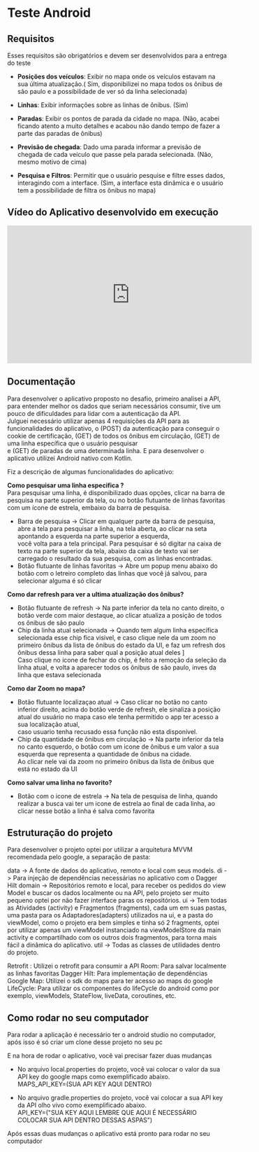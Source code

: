 # Teste Android     
## Requisitos   

Esses requisitos são obrigatórios e devem ser desenvolvidos para a entrega do teste

* **Posições dos veículos**: Exibir no mapa onde os veículos estavam na sua última atualização.( Sim, disponibilizei no mapa todos os ônibus de são paulo e a possibilidade de ver só da linha selecionada)

* **Linhas**: Exibir informações sobre as linhas de ônibus. (Sim)

* **Paradas**: Exibir os pontos de parada da cidade no mapa. (Não, acabei ficando atento a muito detalhes e acabou não dando tempo de fazer a parte das paradas de ônibus)

* **Previsão de chegada**: Dado uma parada informar a previsão de chegada de cada veículo que passe pela parada selecionada. (Não, mesmo motivo de cima)

* **Pesquisa e Filtros**: Permitir que o usuário pesquise e filtre esses dados, interagindo com a interface. (Sim, a interface esta dinâmica e o usuário tem a possibilidade de filtra os ônibus no mapa)


## Vídeo do Aplicativo desenvolvido em execução   


 <iframe width="560" height="315"
src="https://www.youtube.com/watch?v=VijbqPqyz6c&ab_channel=gabrielconti" 
frameborder="0" 
allow="accelerometer; autoplay; encrypted-media; gyroscope; picture-in-picture" 
allowfullscreen></iframe>  

## Documentação 


Para desenvolver o aplicativo proposto no desafio, primeiro analisei a API, para entender melhor os dados que seriam necessários consumir, tive um pouco de dificuldades para lidar com a autenticação da API.    
Julguei necessário utilizar apenas 4 requisições da API para as funcionalidades do aplicativo, o (POST) da autenticação para conseguir o cookie de certificação, (GET) de todos os ônibus em circulação, (GET) de uma linha específica que o usuário pesquisar   
e (GET) de paradas de uma determinada linha. E para desenvolver o aplicativo utilizei Android nativo com Kotlin.  

Fiz a descrição de algumas funcionalidades do aplicativo:

**Como pesquisar uma linha especifica ?**     
Para pesquisar uma linha, é disponibilizado duas opções, clicar na barra de pesquisa na parte superior da tela, ou no botão flutuante de linhas favoritas com um ícone de estrela, embaixo da barra de pesquisa.   
* Barra de pesquisa -> Clicar em qualquer parte da barra de pesquisa, abre a tela para pesquisar a linha, na tela aberta, ao clicar na seta apontando a esquerda na parte superior a esquerda,   
	você volta para a tela principal. Para pesquisar é só digitar na caixa de texto na parte superior da tela, abaixo da caixa de texto vai ser carregado o resultado da sua pesquisa, com as linhas encontradas.     
* Botão flutuante de linhas favoritas -> Abre um popup menu abaixo do botão com o letreiro completo das linhas que você já salvou, para selecionar alguma é só clicar   
  


**Como dar refresh para ver a ultima atualização dos ônibus?**    
* Botão flutuante de refresh -> Na parte inferior da tela no canto direito, o botão verde com maior destaque, ao clicar atualiza a posição de todos os ônibus de são paulo     
* Chip da linha atual selecionada -> Quando tem algum linha específica selecionada esse chip fica visivel, e caso clique nele da um zoom no primeiro ônibus da lista de ônibus do estado da UI, e faz um refresh dos ônibus dessa linha para saber qual a posição atual deles   ]  
	Caso clique no icone de fechar do chip, é feito a remoção da seleção da linha atual, e volta a aparecer todos os ônibus de são paulo, inves da linha que estava selecionada  


**Como dar Zoom no mapa?**  
* Botão flutuante localizaçao atual -> Caso clicar no botão no canto inferior direito, acima do botão verde de refresh, ele sinaliza a posição atual do usuário no mapa caso ele tenha permitido o app ter acesso a sua localização atual,  
	caso usuario tenha recusado essa função não esta disponível.    
* Chip da quantidade de ônibus em circulação -> Na parte inferior da tela no canto esquerdo, o botão com um icone de ônibus e um valor a sua esquerda que representa a quantidade de ônibus na cidade.   
	Ao clicar nele vai da zoom no primeiro ônibus da lista de ônibus que está no estado da UI  


**Como salvar uma linha no favorito?**   
* Botão com o icone de estrela -> Na tela de pesquisa de linha, quando realizar a busca vai ter um icone de estrela ao final de cada linha, ao clicar nesse botão a linha é salva como favorita  

## Estruturação do projeto  

Para desenvolver o projeto optei por utilizar a arquitetura MVVM recomendada pelo google, a separação de pasta:   

data -> A fonte de dados do aplicativo, remoto e local com seus models.
di -> Para injeção de dependências necessárias no aplicativo com o Dagger Hilt
domain -> Repositórios remoto e local, para receber os pedidos do view Model e buscar os dados localmente ou na API, pelo projeto ser muito pequeno optei por não fazer interface paras os repositórios.
ui -> Tem todas as Atividades (activity) e Fragmentos (fragments), cada um em suas pastas, uma pasta para os Adaptadores(adapters) utilizados na ui, e a pasta do viewModel, como o projeto era bem simples e tinha só 2 fragments, optei por utilizar apenas um viewModel instanciado na viewModelStore da main activity e compartilhado com os outros dois fragmentos, para torna mais fácil a dinâmica do aplicativo.
util -> Todas as classes de utilidades dentro do projeto.

Retrofit : Utilizei o retrofit para consumir a API 
Room: Para salvar localmente as linhas favoritas 
Dagger Hilt: Para implementação de dependências
Google Map: Utilizei o sdk do maps para ter acesso ao maps do google
LifeCycle: Para utilizar os componentes do lifeCycle do android como por exemplo, viewModels, StateFlow, liveData, coroutines, etc.   



  
## Como rodar no seu computador  

Para rodar a aplicação é necessário ter o android studio no computador, após isso é só criar um clone desse projeto no seu pc  

E na hora de rodar o aplicativo, você vai precisar fazer duas mudanças  

* No arquivo local.properties do projeto, você vai colocar o valor da sua API key do google maps como exemplificado abaixo.      
MAPS_API_KEY=(SUA API KEY AQUI DENTRO)	

* No arquivo gradle.properties do projeto, você vai colocar a sua API key da API olho vivo como exemplificado abaixo.   
API_KEY=("SUA KEY AQUI LEMBRE QUE AQUI É NECESSÁRIO COLOCAR SUA API DENTRO DESSAS ASPAS")

Após essas duas mudanças o aplicativo está pronto para rodar no seu computador  
